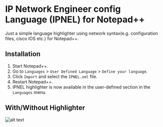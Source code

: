 # IP Network Engineer config Language (IPNEL) for Notepad++


Just a simple language highlighter using network syntax(e.g. configuration files, cisco IOS etc.) for Notepad++.


Installation
------------

1. Start Notepad++.
2. Go to `Languages` > `User Defined Language` > `Define your language`.
3. Click `Import` and select the `IPNEL.xml` file.
4. Restart Notepad++.
5. IPNEL highlighter is now available in the user-defined section in the `Languages` menu.
 


 
With/Without Highlighter
--------------------

![alt text](https://github.com/caerosin/IPNE_Language/blob/main/difference_ip_languagen%2B%2B.png)



